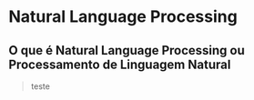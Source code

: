 #  Natural Language Processing
##  **O que é  Natural Language Processing ou Processamento de Linguagem Natural**

> teste
